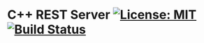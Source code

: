 # C++ REST Server [![License: MIT](https://img.shields.io/badge/License-MIT-blue.svg)](https://opensource.org/licenses/MIT) [![Build Status](https://travis-ci.com/shlomnissan/cpprest.svg?token=GH5sGKmy5qUge3L2ogfM&branch=master)](https://travis-ci.com/shlomnissan/cpprest)
